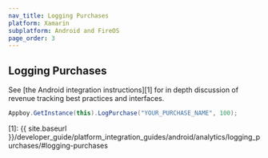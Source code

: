 ```yaml
---
nav_title: Logging Purchases
platform: Xamarin
subplatform: Android and FireOS
page_order: 3
---
```

## Logging Purchases

See [the Android integration instructions][1] for in depth discussion of revenue tracking best practices and interfaces.

```csharp
Appboy.GetInstance(this).LogPurchase("YOUR_PURCHASE_NAME", 100);
```

[1]: {{ site.baseurl }}/developer_guide/platform_integration_guides/android/analytics/logging_purchases/#logging-purchases
